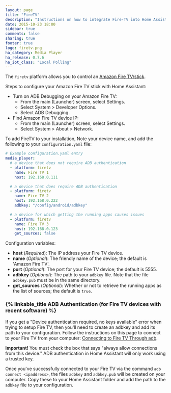 ```yaml
---
layout: page
title: "FireTV"
description: "Instructions on how to integrate Fire-TV into Home Assistant."
date: 2015-10-23 18:00
sidebar: true
comments: false
sharing: true
footer: true
logo: firetv.png
ha_category: Media Player
ha_release: 0.7.6
ha_iot_class: "Local Polling"
---
```



The `firetv` platform allows you to control an [Amazon Fire TV/stick](http://www.amazon.com/Amazon-DV83YW-Fire-TV/dp/B00U3FPN4U).

Steps to configure your Amazon Fire TV stick with Home Assistant:

- Turn on ADB Debugging on your Amazon Fire TV:
  - From the main (Launcher) screen, select Settings.
  - Select System > Developer Options.
  - Select ADB Debugging.
- Find Amazon Fire TV device IP:
  - From the main (Launcher) screen, select Settings.
  - Select System > About > Network.

To add FireTV to your installation, Note your device name, and add the following to your `configuration.yaml` file:

```yaml
# Example configuration.yaml entry
media_player:
  # a device that does not require ADB authentication
  - platform: firetv
    name: Fire TV 1
    host: 192.168.0.111

  # a device that does require ADB authentication
  - platform: firetv
    name: Fire TV 2
    host: 192.168.0.222
    adbkey: "/config/android/adbkey"

  # a device for which getting the running apps causes issues
  - platform: firetv
    name: Fire TV 3
    host: 192.168.0.123
    get_sources: false
```

Configuration variables:

- **host** (*Required*): The IP address your Fire TV device.  
- **name** (*Optional*): The friendly name of the device; the default is 'Amazon Fire TV'.
- **port** (*Optional*): The port for your Fire TV device; the default is 5555.
- **adbkey** (*Optional*): The path to your `adbkey` file.  Note that the file `adbkey.pub` must be in the same directory.  
- **get_sources** (*Optional*): Whether or not to retrieve the running apps as the list of sources; the default is `true`.

### {% linkable_title ADB Authentication (for Fire TV devices with recent software) %}

If you get a "Device authentication required, no keys available" error when trying to setup Fire TV, then you'll need to create an adbkey and add its path to your configuration.  Follow the instructions on this page to connect to your Fire TV from your computer: [Connecting to Fire TV Through adb](https://developer.amazon.com/zh/docs/fire-tv/connecting-adb-to-device.html).  

**Important!**  You must check the box that says "always allow connections from this device."  ADB authentication in Home Assistant will only work using a trusted key.

Once you've successfully connected to your Fire TV via the command `adb connect <ipaddress>`, the files `adbkey` and `adbkey.pub` will be created on your computer.  Copy these to your Home Assistant folder and add the path to the `adbkey` file to your configuration.  
